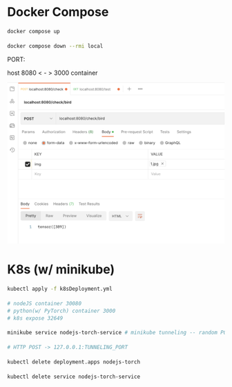 # Docker Compose

``` bash
docker compose up 

docker compose down --rmi local
```

PORT:

host 8080 < - > 3000 container

<img src="./readme_img/postman_img.png"/>

# K8s (w/ minikube)

``` bash
kubectl apply -f k8sDeployment.yml

# nodeJS container 30080
# python(w/ PyTorch) container 3000
# k8s expose 32649

minikube service nodejs-torch-service # minikube tunneling -- random PORT.

# HTTP POST -> 127.0.0.1:TUNNELING_PORT

kubectl delete deployment.apps nodejs-torch

kubectl delete service nodejs-torch-service 


```
